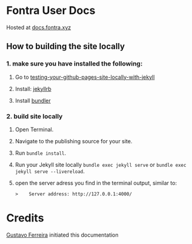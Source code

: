 # Fontra User Docs

Hosted at [docs.fontra.xyz](https://docs.fontra.xyz)

## How to building the site locally

### 1. make sure you have installed the following:

1. Go to [testing-your-github-pages-site-locally-with-jekyll](https://docs.github.com/en/pages/setting-up-a-github-pages-site-with-jekyll/testing-your-github-pages-site-locally-with-jekyll)

2. Install: [jekyllrb](https://jekyllrb.com/docs/installation/)

3. Install [bundler](https://bundler.io/)

### 2. build site locally

1. Open Terminal.

2. Navigate to the publishing source for your site.

3. Run `bundle install`.

4. Run your Jekyll site locally `bundle exec jekyll serve` or `bundle exec jekyll serve --livereload`.

5. open the server adress you find in the terminal output, similar to:

   `>    Server address: http://127.0.0.1:4000/`

# Credits

[Gustavo Ferreira](https://github.com/gferreira) initiated this documentation

